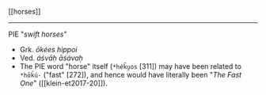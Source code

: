 [[horses]]

---

PIE "*swift horses*"
- Grk. *ōkées hìppoi*
- Ved. *áśvāḥ āśávaḥ*
- The PIE word "horse" itself (`*hék̑u̯os` [311]) may have been related to `*hōk̑ú-` ("fast" [272]), and hence would have literally been "*The Fast One*" ([[klein-et2017-20]]).